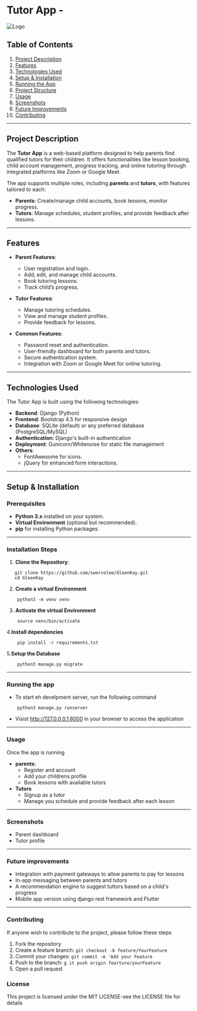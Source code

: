 # Tutor App - <Your Project Name>

![Logo](path/to/logo.png) <!-- Optional: Include a logo if you have one -->

## Table of Contents

1. [Project Description](#project-description)
2. [Features](#features)
3. [Technologies Used](#technologies-used)
4. [Setup & Installation](#setup--installation)
5. [Running the App](#running-the-app)
6. [Project Structure](#project-structure)
7. [Usage](#usage)
8. [Screenshots](#screenshots)
9. [Future Improvements](#future-improvements)
10. [Contributing](#contributing)

---

## Project Description

The **Tutor App** is a web-based platform designed to help parents find qualified tutors for their children. It offers functionalities like lesson booking, child account management, progress tracking, and online tutoring through integrated platforms like Zoom or Google Meet.

The app supports multiple roles, including **parents** and **tutors**, with features tailored to each:

- **Parents**: Create/manage child accounts, book lessons, monitor progress.
- **Tutors**: Manage schedules, student profiles, and provide feedback after lessons.

---

## Features

- **Parent Features**:
  - User registration and login.
  - Add, edit, and manage child accounts.
  - Book tutoring lessons.
  - Track child’s progress.
  
- **Tutor Features**:
  - Manage tutoring schedules.
  - View and manage student profiles.
  - Provide feedback for lessons.

- **Common Features**:
  - Password reset and authentication.
  - User-friendly dashboard for both parents and tutors.
  - Secure authentication system.
  - Integration with Zoom or Google Meet for online tutoring.

---

## Technologies Used

The Tutor App is built using the following technologies:

- **Backend**: Django (Python)
- **Frontend**: Bootstrap 4.5 for responsive design
- **Database**: SQLite (default) or any preferred database (PostgreSQL/MySQL)
- **Authentication**: Django's built-in authentication
- **Deployment**: Gunicorn/Whitenoise for static file management
- **Others**:
  - FontAwesome for icons.
  - jQuery for enhanced form interactions.

---

## Setup & Installation

### Prerequisites

- **Python 3.x** installed on your system.
- **Virtual Environment** (optional but recommended).
- **pip** for installing Python packages.
* * *
### Installation Steps

1. **Clone the Repository**:
 ```
	git clone https://github.com/swervolee/GleenKay.git
	cd GleenKay
```

2. **Create a virtual Environment**
```
	python3 -m venv venv
```
3. **Activate the virtual Environment**
```
	source venv/bin/activate
```
4.**Install dependencies**
```
	pip install -r requirements.txt
```
5.**Setup the Database**
```
	python3 manage.py migrate
```

* * *

### Running the app
- To start eh develpment server, run the following command
```
	python3 manage.py runserver
```
- Visist http://127.0.0.0.1:8000 in your browser to access the application
***
### Usage
Once the app is running
- **parents**:
	- Register and account
	- Add your childrens profile
	- Book lessons with available tutors
- **Tutors**
	- Signup as a tutor
	- Manage you schedule and provide feedback after each lesson
***
### Screenshots
* Parent dashboard
* Tutor profile
***
### Future improvements
* Integration with payment gateways to allow parents to pay for lessons
* In-app messaging between parents and tutors
* A recommendation engine to suggest tuttors based on a child's progress
* Mobile app version using django rest framework and Flutter
***
### Contributing
If anyone wish to contribute to the project, please follow these steps
1. Fork the repository
2. Create a feature branch: ``` git checkout -b feature/YourFeature ```
3. Commit your changes: ``` git commit -m 'Add your Feature ```
4. Push to the branch: ```g it push origin fearture/yourFeature ```
5. Open a pull request

### License
This project is licensed under the MIT LICENSE-see the LICENSE file for details
